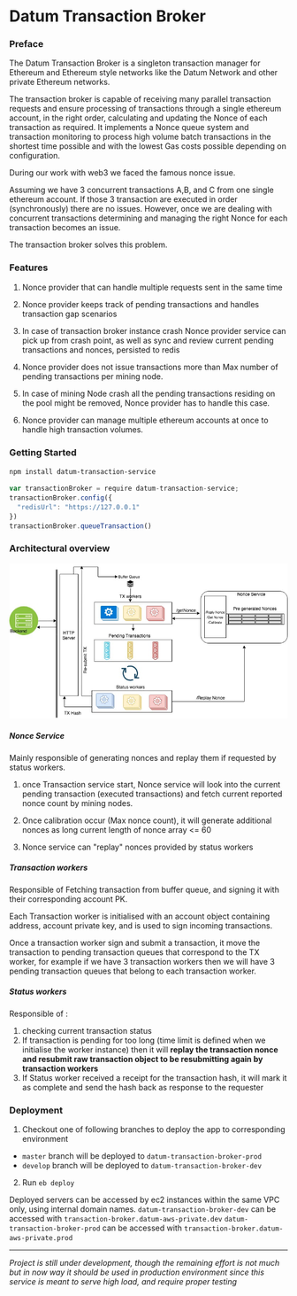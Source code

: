 # Datum Transaction Broker

### Preface

The Datum Transaction Broker is a singleton transaction manager for Ethereum and Ethereum style networks like the Datum Network and other private Ethereum networks. 

The transaction broker is capable of receiving many parallel transaction requests and ensure processing of transactions through a single ethereum account, in the right order, calculating and updating the Nonce of each transaction as required. It implements a Nonce queue system and transaction monitoring to process high volume batch transactions in the shortest time possible and with the lowest Gas costs possible depending on configuration.   

During our work with web3 we faced the famous nonce issue.

Assuming we have 3 concurrent transactions A,B, and C from one single ethereum account. If those 3 transaction are executed in order (synchronously) there are no issues. However, once we are dealing with concurrent transactions determining and managing the right Nonce for each transaction becomes an issue.

The transaction broker solves this problem. 

### Features

1) Nonce provider that can handle multiple requests sent in the same time

2) Nonce provider keeps track of pending transactions and handles transaction gap scenarios

3) In case of transaction broker instance crash Nonce provider service can pick up from crash point, as well as sync and review current pending transactions and nonces, persisted to redis

4) Nonce provider does not issue transactions more than Max number of pending transactions per mining node.

5) In case of mining Node crash all the pending transactions residing on the pool might be removed, Nonce provider has to handle this case.

6) Nonce provider can manage multiple ethereum accounts at once to handle high transaction volumes.

### Getting Started

```console
npm install datum-transaction-service
```
```javascript
var transactionBroker = require datum-transaction-service; 
transactionBroker.config({
  "redisUrl": "https://127.0.0.1"
})
transactionBroker.queueTransaction()
```

### Architectural overview
![](./docs/imgs/overview.jpg)

##### Nonce Service
Mainly responsible of generating nonces and replay them if requested by status workers.

1) once Transaction service start, Nonce service will look into the current pending transaction  (executed transactions) and fetch current reported nonce count by mining nodes.

2) Once calibration occur (Max nonce count), it will generate additional nonces as long current length of nonce array <= 60

3) Nonce service can "replay" nonces provided by status workers

##### Transaction workers

Responsible of Fetching transaction from buffer queue, and signing it with their corresponding account PK.

Each Transaction worker is initialised with an account object containing address, account private key, and is used to sign incoming transactions.

Once a transaction worker sign and submit a transaction, it move the transaction to pending transaction queues that correspond to the TX worker, for example if we have 3 transaction workers then we will have 3 pending transaction queues that belong to each transaction worker.

##### Status workers

Responsible of :
1) checking current transaction status
2) If transaction is pending for too long (time limit is defined when we initialise the worker instance) then it will __replay the transaction nonce and resubmit raw transaction object to be resubmitting again by transaction workers__
3) If Status worker received a receipt for the transaction hash, it will mark it as complete and send the hash back as response to the requester

### Deployment

1. Checkout one of following branches to deploy the app to corresponding environment
- `master` branch will be deployed to `datum-transaction-broker-prod`
- `develop` branch will be deployed to `datum-transaction-broker-dev`

2. Run `eb deploy`

Deployed servers can be accessed by ec2 instances within the same VPC only, using internal domain names.
`datum-transaction-broker-dev` can be accessed with `transaction-broker.datum-aws-private.dev`
`datum-transaction-broker-prod` can be accessed with `transaction-broker.datum-aws-private.prod`

____
_Project is still under development, though the remaining effort is not much but in now way it should be used in production environment since this service is meant to serve high load, and require proper testing_
